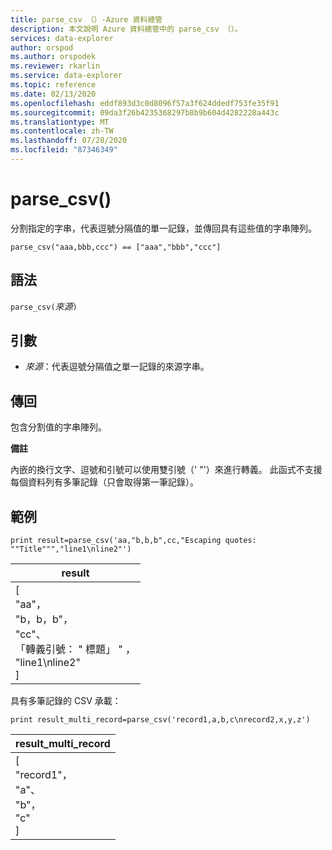 ```yaml
---
title: parse_csv （）-Azure 資料總管
description: 本文說明 Azure 資料總管中的 parse_csv （）。
services: data-explorer
author: orspod
ms.author: orspodek
ms.reviewer: rkarlin
ms.service: data-explorer
ms.topic: reference
ms.date: 02/13/2020
ms.openlocfilehash: eddf893d3c0d8096f57a3f624ddedf753fe35f91
ms.sourcegitcommit: 09da3f26b4235368297b8b9b604d4282228a443c
ms.translationtype: MT
ms.contentlocale: zh-TW
ms.lasthandoff: 07/28/2020
ms.locfileid: "87346349"
---
```

# <a name="parse_csv"></a>parse_csv()

分割指定的字串，代表逗號分隔值的單一記錄，並傳回具有這些值的字串陣列。

```kusto
parse_csv("aaa,bbb,ccc") == ["aaa","bbb","ccc"]
```

## <a name="syntax"></a>語法

`parse_csv(`*來源*`)`

## <a name="arguments"></a>引數

* *來源*：代表逗號分隔值之單一記錄的來源字串。

## <a name="returns"></a>傳回

包含分割值的字串陣列。

**備註**

內嵌的換行文字、逗號和引號可以使用雙引號（' "'）來進行轉義。 此函式不支援每個資料列有多筆記錄（只會取得第一筆記錄）。

## <a name="examples"></a>範例

<!-- csl: https://help.kusto.windows.net:443/Samples -->
```kusto
print result=parse_csv('aa,"b,b,b",cc,"Escaping quotes: ""Title""","line1\nline2"')
```

|result|
|---|
|[<br>  "aa"，<br>  "b，b，b"，<br>  "cc"、<br>  「轉義引號： \" 標題」 \" ，<br>  "line1\nline2"<br>]|

具有多筆記錄的 CSV 承載：

<!-- csl: https://help.kusto.windows.net:443/Samples -->
```kusto
print result_multi_record=parse_csv('record1,a,b,c\nrecord2,x,y,z')
```

|result_multi_record|
|---|
|[<br>  "record1"，<br>  "a"、<br>  "b"，<br>  "c"<br>]|
